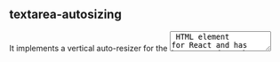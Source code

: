 ## textarea-autosizing

It implements a vertical auto-resizer for the <textarea> HTML element for React and has been tested on the following browsers (March/2023):

```
Safari: Version 16.3 (18614.4.6.1.6)
Firefox:  111.0 (64-bit)
Chrome: Version 110.0.5481.177 (Official Build) (x86_64)
Chromium: Version 113.0.5620.0 (Developer Build) (x86_64)
```

```
git clone git@github.com:Grabber/textarea-autosizing.git
```

```
npm install
npm run build
npm run start
```

- Luiz Vitor Martinez Cardoso <grabber@gmail.com>